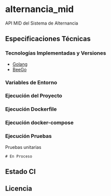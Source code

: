 # alternancia_mid

API MID del Sistema de Alternancia

## Especificaciones Técnicas

### Tecnologías Implementadas y Versiones
* [Golang](https://github.com/udistrital/introduccion_oas/blob/master/instalacion_de_herramientas/golang.md)
* [BeeGo](https://github.com/udistrital/introduccion_oas/blob/master/instalacion_de_herramientas/beego.md)

### Variables de Entorno

### Ejecución del Proyecto

### Ejecución Dockerfile

### Ejecución docker-compose

### Ejecución Pruebas

Pruebas unitarias
```shell
# En Proceso
```
## Estado CI

## Licencia
